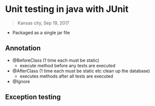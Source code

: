 # Unit testing in java with JUnit
> Kansas city, Sep 19, 2017

- Packaged as a single jar file

## Annotation

- @BeforeClass (1 time each must be static)
    - execute method before any tests are executed
- @AfterClass (1 time each must be static etc clean up the database)
    - executes methods after all tests are executed
- @Ignore

## Exception testing
